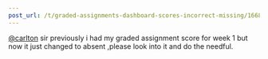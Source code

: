 ```yaml
---
post_url: /t/graded-assignments-dashboard-scores-incorrect-missing/166816/42
---
```

[@carlton](/u/carlton) sir previously i had my graded assignment score for week 1 but now it just changed to absent ,please look into it and do the needful.